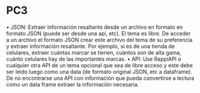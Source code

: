 # PC3
•	JSON: 
Extraer información resaltante desde un archivo en formato en formato JSON      (puede ser desde una api, etc). El tema es libre.
De acceder a un archivo el formato JSON crear este archivo del tema 
de su preferencia y extraer información resaltante. Por ejemplo, si es de una tienda de celulares, extraer cuántas marcar se tienen, cuántos son de alta gama, cuánto celulares hay de las importantes marcas.
•	API:
Use RappiAPI o cualquier otra API de un tema opcional que sea de libre acceso y este debe ser leído luego como una data (de formato original JSON, etc a dataframe). De no encontrarse una API con información que pueda convertirse a lectura como un data frame extraer la información necesaria.
